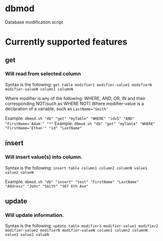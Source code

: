 # dbmod
Database modification script

# Currently supported features

## get
### Will read from selected column
Syntax is the following: `get table modifier1 modifier-value1 modifierN modifier-valueN column1 columnN`

Where modifier is any of the following: WHERE, AND, OR, IN and their corresponding NOT(such as WHERE NOT)
Where modifier-value is a declaration of a variable, such as `LastName='Smith'`

Example: `dbmod.sh "db" "get" "myTable" "WHERE" "id=5" "AND" "FirstName='Adam'" "*"`
Example: `dbmod.sh "db" "get" "myTable" "WHERE" "FirstName='Ethan'" "id" "LastName"`

## insert
### Will insert value(s) into column.
Syntax is the following: `insert table column1 column2 columnN value1 value2 valueN`

Example: `dbmod.sh "db" "insert" "test" "FirstName" "LastName" "Address" "John" "Smith" "387 6th Ave"`

## update
### Will update information.
Syntax is the following: `update table modifier1 modifier-value1 modifier2 modifier-value2 modifierN modifier-valueN column1 column2 columnN value1 value2 valueN`
